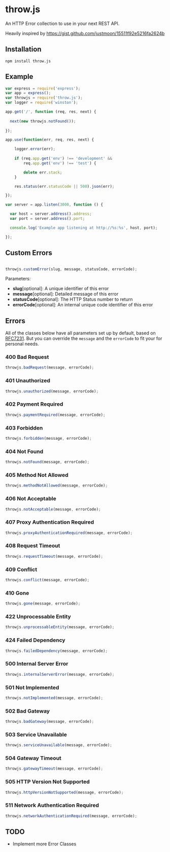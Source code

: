 # throw.js
An HTTP Error collection to use in your next REST API.

Heavily inspired by https://gist.github.com/justmoon/15511f92e5216fa2624b

## Installation
```
npm install throw.js
```

## Example
```javascript
var express = require('express');
var app = express();
var throwjs = require('throw.js');
var logger = require('winston');

app.get('/', function (req, res, next) {
  
  next(new throwjs.notFound());
  
});

app.use(function(err, req, res, next) {

    logger.error(err);
    
    if (req.app.get('env') !== 'development' &&
        req.app.get('env') !== 'test') {

        delete err.stack;
    }

    res.status(err.statusCode || 500).json(err);

});

var server = app.listen(3000, function () {

  var host = server.address().address;
  var port = server.address().port;

  console.log('Example app listening at http://%s:%s', host, port);

});
```

## Custom Errors

```javascript

throwjs.customError(slug, message, statusCode, errorCode);

```

Parameters:
* **slug**[optional]: A unique identifier of this error
* **message**[optional]: Detailed message of this error
* **statusCode**[optional]: The HTTP Status number to return
* **errorCode**[optional]: An internal unique code identifier of this error

## Errors

All of the classes below have all parameters set up by default, based on [RFC7231](http://tools.ietf.org/html/rfc7231). 
But you can override the `message` and the `errorCode` to fit your for personal needs.

### 400 Bad Request
```javascript
throwjs.badRequest(message, errorCode);
```

### 401 Unauthorized
```javascript
throwjs.unauthorized(message, errorCode);
```

### 402 Payment Required
```javascript
throwjs.paymentRequired(message, errorCode);
```

### 403 Forbidden
```javascript
throwjs.forbidden(message, errorCode);
```

### 404 Not Found
```javascript
throwjs.notFound(message, errorCode);
```

### 405 Method Not Allowed
```javascript
throwjs.methodNotAllowed(message, errorCode);
```

### 406 Not Acceptable
```javascript
throwjs.notAcceptable(message, errorCode);
```

### 407 Proxy Authentication Required
```javascript
throwjs.proxyAuthenticationRequired(message, errorCode);
```

### 408 Request Timeout
```javascript
throwjs.requestTimeout(message, errorCode);
```

### 409 Conflict
```javascript
throwjs.conflict(message, errorCode);
```

### 410 Gone
```javascript
throwjs.gone(message, errorCode);
```

### 422 Unprocessable Entity
```javascript
throwjs.unprocessableEntity(message, errorCode);
```

### 424 Failed Dependency
```javascript
throwjs.failedDependency(message, errorCode);
```

### 500 Internal Server Error
```javascript
throwjs.internalServerError(message, errorCode);
```

### 501 Not Implemented
```javascript
throwjs.notImplemented(message, errorCode);
```

### 502 Bad Gateway
```javascript
throwjs.badGateway(message, errorCode);
```

### 503 Service Unavailable
```javascript
throwjs.serviceUnavailable(message, errorCode);
```

### 504 Gateway Timeout
```javascript
throwjs.gatewayTimeout(message, errorCode);
```

### 505 HTTP Version Not Supported
```javascript
throwjs.httpVersionNotSupported(message, errorCode);
```

### 511 Network Authentication Required
```javascript
throwjs.networkAuthenticationRequired(message, errorCode);
```

## TODO
* Implement more Error Classes

